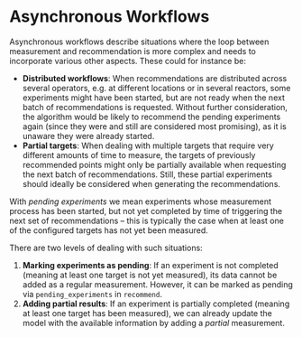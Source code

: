 # Asynchronous Workflows

Asynchronous workflows describe situations where the loop between measurement and
recommendation is more complex and needs to incorporate various other aspects. These
could for instance be:

- **Distributed workflows**: When recommendations are distributed across several
  operators, e.g. at different locations or in several reactors, some experiments might
  have been started, but are not ready when the next batch of recommendations is requested.
  Without further consideration, the algorithm would be likely to recommend the pending
  experiments again (since they were and still are considered most promising), as it is
  unaware they were already started.
- **Partial targets**: When dealing with multiple targets that require very different
  amounts of time to measure, the targets of previously recommended points might only be
  partially available when requesting the next batch of recommendations. Still, these
  partial experiments should ideally be considered when generating the recommendations.

With *pending experiments* we mean experiments whose measurement process has
been started, but not yet completed by time of triggering the next set of
recommendations – this is typically the case when at least one of the configured
targets has not yet been measured.

There are two levels of dealing with such situations:

1. **Marking experiments as pending**: If an experiment is not completed (meaning at least one target is not yet measured), its
   data cannot be added as a regular measurement. However, it can be marked as pending via
   `pending_experiments` in `recommend`.
2. **Adding partial results**: If an experiment is partially completed (meaning at least one target has been
   measured), we can already update the model with the available information
   by adding a *partial* measurement.

<a id="pending-experiments"></a>